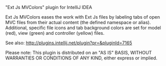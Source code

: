 "Ext Js MVColors" plugin for IntelliJ IDEA

Ext Js MVColors eases the work with Ext Js files by labeling tabs of open MVC files
from their actual content (the defined namespace or alias). 
Additional, specific file icons and tab background colors are set for 
model (red), view (green) and controller (yellow) files.

See also: http://plugins.intellij.net/plugin?pr=&pluginId=7165


Please note: This plugin is distributed on an "AS IS" BASIS,
WITHOUT WARRANTIES OR CONDITIONS OF ANY KIND, either express or implied.
